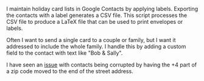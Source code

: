 I maintain holiday card lists in Google Contacts by applying labels.
Exporting the contacts with a label generates a CSV file.  This script
processes the CSV file to produce a LaTeX file that can be used to print
envelopes or labels.

Often I want to send a single card to a couple or family, but I want it
addressed to include the whole family.  I handle this by adding a custom
field to the contact with text like "Bob & Sally".

I have seen an
[issue](https://support.google.com/mail/thread/17373367/contacts-in-edit-mode-are-showing-the-4-part-of-the-zip-in-the-street-name-field-view-mode-ok?hl=en)
with contacts being corrupted by having the +4 part of a zip code moved to
the end of the street address.
